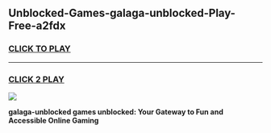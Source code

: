 
## Unblocked-Games-galaga-unblocked-Play-Free-a2fdx
<h3>
<a href="https://premium76.site?title=galaga-unblocked&ref=17A">CLICK TO PLAY</a></h3>
<hr>

<h3>
<a href="https://premium76.site?title=galaga-unblocked&ref=17A">CLICK 2 PLAY</a>
  
</h3>

<a href="https://premium76.site?title=galaga-unblocked&ref=17A"><img src="https://clearcache.store/games.png"></a>


**galaga-unblocked games unblocked: Your Gateway to Fun and Accessible Online Gaming**
